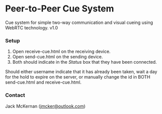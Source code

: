 # Peer-to-Peer Cue System #

Cue system for simple two-way communication and visual cueing using WebRTC technology.
v1.0

### Setup ###

1. Open receive-cue.html on the receiving device.
2. Open send-cue.html on the sending device.
3. Both should indicate in the *Status* box that they have been connected.



Should either username indicate that it has already been taken, wait a day for the hold to expire on the server, or manually change the id in BOTH send-cue.html and receive-cue.html.


### Contact ###
Jack McKernan ([jmcker@outlook.com](mailto:jmcker@outlook.com))
